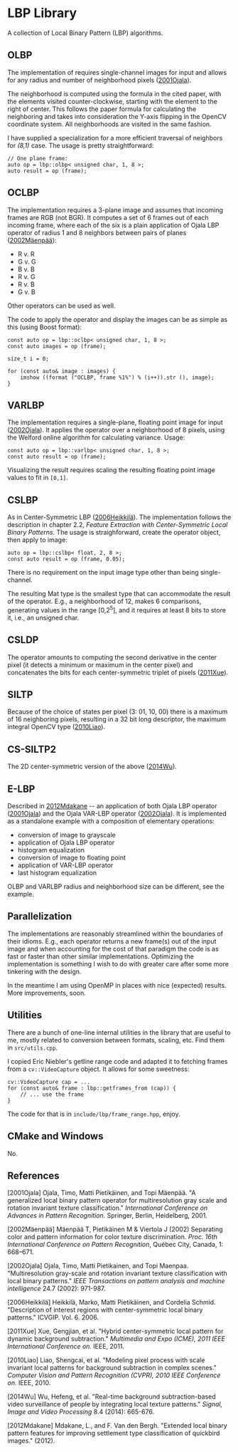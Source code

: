 # LBP Library

A collection of Local Binary Pattern (LBP) algorithms.

## OLBP

The implementation of requires single-channel images for input and allows for
any radius and number of neighborhood pixels ([2001Ojala](#2001Ojala)).

The neighborhood is computed using the formula in the cited paper, with the
elements visited counter-clockwise, starting with the element to the right of
center. This follows the paper formula for calculating the neighboring and takes
into consideration the Y-axis flipping in the OpenCV coordinate system. All
neighborhoods are visited in the same fashion.

I have supplied a specialization for a more efficient traversal of neighbors for
*(8,1)* case. The usage is pretty straightforward:

    // One plane frame:
    auto op = lbp::olbp< unsigned char, 1, 8 >;
    auto result = op (frame);

## OCLBP

The implementation requires a 3-plane image and assumes that incoming frames are
RGB (not BGR). It computes a set of 6 frames out of each incoming frame, where
each of the six is a plain application of Ojala LBP operator of radius 1 and 8
neighbors between pairs of planes ([2002Mäenpää](#2002Mäenpa)): 

- R v. R
- G v. G
- B v. B
- R v. G
- R v. B
- G v. B

Other operators can be used as well.

The code to apply the operator and display the images can be as simple as this
(using Boost format):

    const auto op = lbp::oclbp< unsigned char, 1, 8 >;
    const auto images = op (frame);

    size_t i = 0;
    
    for (const auto& image : images) {
        imshow ((format ("OCLBP, frame %1%") % (i++)).str (), image);
    }
    
## VARLBP

The implementation requires a single-plane, floating point image for input
([2002Ojala](#2002Ojala)). It applies the operator over a neighborhood of 8 pixels, using
the Welford online algorithm for calculating variance. Usage:

    const auto op = lbp::varlbp< unsigned char, 1, 8 >;
    const auto result = op (frame);

Visualizing the result requires scaling the resulting floating point image
values to fit in `[0,1]`.

## CSLBP

As in Center-Symmetric LBP ([2006Heikkilä](#2006Heikkilä)). The implementation follows the
description in chapter 2.2, *Feature Extraction with Center-Symmetric Local
Binary Patterns*. The usage is straighforward, create  the operator object, then
apply to image:

    auto op = lbp::cslbp< float, 2, 8 >;
    const auto result = op (frame, 0.05);

There is no requirement on the input image type other than being single-channel.

The resulting Mat type is the smallest type that can accommodate the result of
the operator. E.g., a neighborhood of 12, makes 6 comparisons, generating values
in the range [0,2<sup>5</sup>], and it requires at least 8 bits to store it,
i.e., an unsigned char.

## CSLDP

The operator amounts to computing the second derivative in the center pixel (it
detects a minimum or maximum in the center pixel) and concatenates the bits for
each center-symmetric triplet of pixels ([2011Xue](#2011Xue)).

## SILTP

Because of the choice of states per pixel (3: 01, 10, 00) there is a maximum of
16 neighboring pixels, resulting in a 32 bit long descriptor, the maximum
integral OpenCV type ([2010Liao](#2010Liao)).

## CS-SILTP2

The 2D center-symmetric version of the above ([2014Wu](#2014Wu)).

## E-LBP

Described in [2012Mdakane](#2012Mdakane) -- an application of both Ojala LBP
operator ([2001Ojala](#2001Ojala)) and the Ojala VAR-LBP operator ([2002Ojala](#2002Ojala)). 
It is implemented as a standalone example with a composition of elementary
operations:

- conversion of image to grayscale
- application of Ojala LBP operator
- histogram equalization
- conversion of image to floating point
- application of VAR-LBP operator
- last histogram equalization

OLBP and VARLBP radius and neighborhood size can be different, see the example. 

## Parallelization

The implementations are reasonably streamlined within the boundaries of their
idioms. E.g., each operator returns a new frame(s) out of the input image and
when accounting for the cost of that paradigm the code is as fast or faster than
other similar implementations. Optimizing the implementation is something I wish
to do with greater care after some more tinkering with the design.

In the meantime I am using OpenMP in places with nice (expected) results. More
improvements, soon.

## Utilities

There are a bunch of one-line internal utilities in the library that are useful
to me, mostly related to conversion between formats, scaling, etc. Find them in
`src/utils.cpp`. 

I copied Eric Niebler's getline range code and adapted it to fetching frames
from a `cv::VideoCapture` object. It allows for some sweetness:

    cv::VideoCapture cap = ...
    for (const auto& frame : lbp::getframes_from (cap)) {
        // ... use the frame
    }

The code for that is in `include/lbp/frame_range.hpp`, enjoy.

## CMake and Windows

No.

## References

<a name="2001Ojala">[2001Ojala]</a> Ojala, Timo, Matti Pietikäinen, and Topi
Mäenpää. "A generalized local binary pattern operator for multiresolution gray
scale and rotation invariant texture classification." *International Conference
on Advances in Pattern Recognition.* Springer, Berlin, Heidelberg, 2001. 

<a name="2002Mäenpää">[2002Mäenpää]</a> Mäenpää T, Pietikäinen M & Viertola J
(2002) Separating color and pattern information for color texture
discrimination. *Proc. 16th International Conference on Pattern Recognition*,
Québec City, Canada, 1: 668–671.

<a name="2002Ojala">[2002Ojala]</a> Ojala, Timo, Matti Pietikainen, and Topi
Maenpaa. "Multiresolution gray-scale and rotation invariant texture
classification with local binary patterns." *IEEE Transactions on pattern
analysis and machine intelligence* 24.7 (2002): 971-987.

<a name="2006Heikkilä">[2006Heikkilä]</a> Heikkilä, Marko, Matti Pietikäinen, and
Cordelia Schmid. "Description of interest regions with center-symmetric local
binary patterns." ICVGIP. Vol. 6. 2006.

<a name="2011Xue">[2011Xue]</a> Xue, Gengjian, et al. "Hybrid center-symmetric
local pattern for dynamic background subtraction." *Multimedia and Expo (ICME),
2011 IEEE International Conference on.* IEEE, 2011. 

<a name="2010Liao">[2010Liao]</a> Liao, Shengcai, et al. "Modeling pixel process
with scale invariant local patterns for background subtraction in complex
scenes." *Computer Vision and Pattern Recognition (CVPR), 2010 IEEE Conference
on.* IEEE, 2010. 

<a name="2014Wu">[2014Wu]</a> Wu, Hefeng, et al. "Real-time background
subtraction-based video surveillance of people by integrating local texture
patterns." *Signal, Image and Video Processing* 8.4 (2014): 665-676. 

<a name="2012Mdakane">[2012Mdakane]</a> Mdakane, L., and F. Van den
Bergh. "Extended local binary pattern features for improving settlement type
classification of quickbird images." (2012). 
